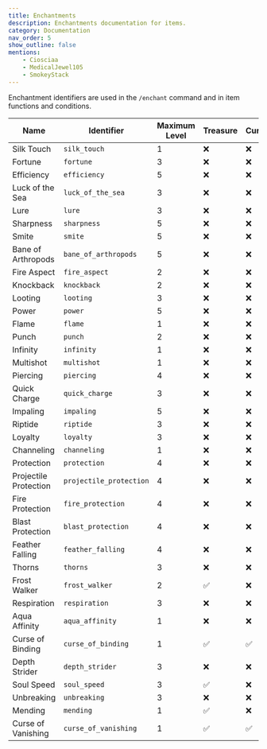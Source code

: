 ```yaml
---
title: Enchantments
description: Enchantments documentation for items.
category: Documentation
nav_order: 5
show_outline: false
mentions:
    - Ciosciaa
    - MedicalJewel105
    - SmokeyStack
---
```


Enchantment identifiers are used in the `/enchant` command and in item functions and conditions.

| Name                  | Identifier              | Maximum Level | Treasure | Curse |
| --------------------- | ----------------------- | ------------- | -------- | ----- |
| Silk Touch            | `silk_touch`            | 1             | ❌       | ❌    |
| Fortune               | `fortune`               | 3             | ❌       | ❌    |
| Efficiency            | `efficiency`            | 5             | ❌       | ❌    |
| Luck of the Sea       | `luck_of_the_sea`       | 3             | ❌       | ❌    |
| Lure                  | `lure`                  | 3             | ❌       | ❌    |
| Sharpness             | `sharpness`             | 5             | ❌       | ❌    |
| Smite                 | `smite`                 | 5             | ❌       | ❌    |
| Bane of Arthropods    | `bane_of_arthropods`    | 5             | ❌       | ❌    |
| Fire Aspect           | `fire_aspect`           | 2             | ❌       | ❌    |
| Knockback             | `knockback`             | 2             | ❌       | ❌    |
| Looting               | `looting`               | 3             | ❌       | ❌    |
| Power                 | `power`                 | 5             | ❌       | ❌    |
| Flame                 | `flame`                 | 1             | ❌       | ❌    |
| Punch                 | `punch`                 | 2             | ❌       | ❌    |
| Infinity              | `infinity`              | 1             | ❌       | ❌    |
| Multishot             | `multishot`             | 1             | ❌       | ❌    |
| Piercing              | `piercing`              | 4             | ❌       | ❌    |
| Quick Charge          | `quick_charge`          | 3             | ❌       | ❌    |
| Impaling              | `impaling`              | 5             | ❌       | ❌    |
| Riptide               | `riptide`               | 3             | ❌       | ❌    |
| Loyalty               | `loyalty`               | 3             | ❌       | ❌    |
| Channeling            | `channeling`            | 1             | ❌       | ❌    |
| Protection            | `protection`            | 4             | ❌       | ❌    |
| Projectile Protection | `projectile_protection` | 4             | ❌       | ❌    |
| Fire Protection       | `fire_protection`       | 4             | ❌       | ❌    |
| Blast Protection      | `blast_protection`      | 4             | ❌       | ❌    |
| Feather Falling       | `feather_falling`       | 4             | ❌       | ❌    |
| Thorns                | `thorns`                | 3             | ❌       | ❌    |
| Frost Walker          | `frost_walker`          | 2             | ✅       | ❌    |
| Respiration           | `respiration`           | 3             | ❌       | ❌    |
| Aqua Affinity         | `aqua_affinity`         | 1             | ❌       | ❌    |
| Curse of Binding      | `curse_of_binding`      | 1             | ✅       | ✅    |
| Depth Strider         | `depth_strider`         | 3             | ❌       | ❌    |
| Soul Speed            | `soul_speed`            | 3             | ✅       | ❌    |
| Unbreaking            | `unbreaking`            | 3             | ❌       | ❌    |
| Mending               | `mending`               | 1             | ✅       | ❌    |
| Curse of Vanishing    | `curse_of_vanishing`    | 1             | ✅       | ✅    |

